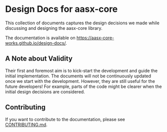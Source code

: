 # Design Docs for aasx-core

This collection of documents captures the design decisions we made while discussing and designing the aasx-core library.

The documentation is available on https://aasx-core-works.github.io/design-docs/.

## A Note about Validity

Their first and foremost aim is to kick-start the development and guide the initial implementation.
The documents will not be continuously updated once we start with the development.
However, they are still useful for the future developers!
For example, parts of the code might be clearer when the initial design decisions are considered.

## Contributing

If you want to contribute to the documentation, please see [CONTRIBUTING.md].

[CONTRIBUTING.md]: CONTRIBUTING.md
